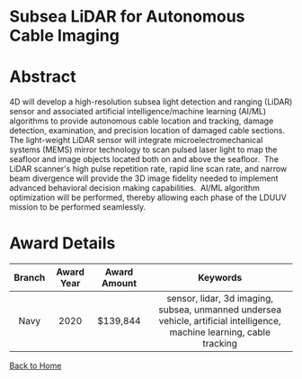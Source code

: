 
Subsea LiDAR for Autonomous Cable Imaging
=========================================

# Abstract


4D will develop a high-resolution subsea light detection and ranging (LiDAR) sensor and associated artificial intelligence/machine learning (AI/ML) algorithms to provide autonomous cable location and tracking, damage detection, examination, and precision location of damaged cable sections.  The light-weight LiDAR sensor will integrate microelectromechanical systems (MEMS) mirror technology to scan pulsed laser light to map the seafloor and image objects located both on and above the seafloor.  The LiDAR scanner's high pulse repetition rate, rapid line scan rate, and narrow beam divergence will provide the 3D image fidelity needed to implement advanced behavioral decision making capabilities.  AI/ML algorithm optimization will be performed, thereby allowing each phase of the LDUUV mission to be performed seamlessly.  

# Award Details

|Branch|Award Year|Award Amount|Keywords|
| :---: | :---: | :---: | :---: |
|Navy|2020|$139,844|sensor, lidar, 3d imaging, subsea, unmanned undersea vehicle, artificial intelligence, machine learning, cable tracking|
  
  


[Back to Home](https://github.com/chrischow/dod_sbir_awards/JH/#2168)
